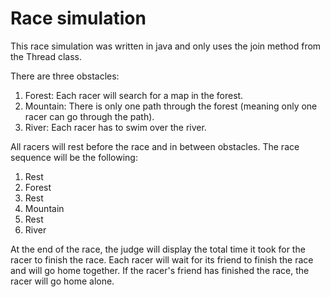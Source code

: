 # Race simulation

This race simulation was written in java and only uses the join method from the Thread class.

There are three obstacles: 
1. Forest: Each racer will search for a map in the forest. 
2. Mountain: There is only one path through the forest (meaning only one racer can go through the path).
3. River: Each racer has to swim over the river.

All racers will rest before the race and in between obstacles.
The race sequence will be the following:
1. Rest
2. Forest
3. Rest
4. Mountain
5. Rest
6. River

At the end of the race, the judge will display the total time it took for the racer to finish the race.
Each racer will wait for its friend to finish the race and will go home together. If the racer's friend has finished the race, the racer will go home alone.
